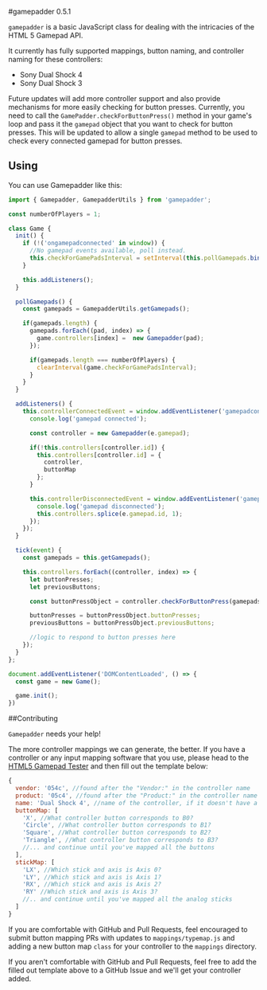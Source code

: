 #gamepadder 0.5.1

`gamepadder` is a basic JavaScript class for dealing with the intricacies of the HTML 5 Gamepad API.

It currently has fully supported mappings, button naming, and controller naming for these controllers:

* Sony Dual Shock 4
* Sony Dual Shock 3

Future updates will add more controller support and also provide mechanisms for more easily checking for button presses. Currently, you need to call the `GamePadder.checkForButtonPress()` method in your game's loop and pass it the `gamepad` object that you want to check for button presses. This will be updated to allow a single `gamepad` method to be used to check every connected gamepad for button presses.

## Using

You can use Gamepadder like this:

```js
import { Gamepadder, GamepadderUtils } from 'gamepadder';

const numberOfPlayers = 1;

class Game {
  init() {
    if (!('ongamepadconnected' in window)) {
      //No gamepad events available, poll instead.
      this.checkForGamePadsInterval = setInterval(this.pollGamepads.bind(this), 500);
    }

    this.addListeners();
  }

  pollGamepads() {
    const gamepads = GamepadderUtils.getGamepads();

    if(gamepads.length) {
      gamepads.forEach((pad, index) => {
        game.controllers[index] =  new Gamepadder(pad);
      });

      if(gamepads.length === numberOfPlayers) {
        clearInterval(game.checkForGamePadsInterval);
      }
    }
  }

  addListeners() {
    this.controllerConnectedEvent = window.addEventListener('gamepadconnected', (e) => {
      console.log('gamepad connected');

      const controller = new Gamepadder(e.gamepad);

      if(!this.controllers[controller.id]) {
        this.controllers[controller.id] = {
          controller,
          buttonMap
        };
      }

      this.controllerDisconnectedEvent = window.addEventListener('gamepaddisconnected', (e) => {
        console.log('gamepad disconnected');
        this.controllers.splice(e.gamepad.id, 1);
      });
    });
  }

  tick(event) {
    const gamepads = this.getGamepads();

    this.controllers.forEach((controller, index) => {
      let buttonPresses;
      let previousButtons;

      const buttonPressObject = controller.checkForButtonPress(gamepads[index]);

      buttonPresses = buttonPressObject.buttonPresses;
      previousButtons = buttonPressObject.previousButtons;

      //logic to respond to button presses here
    });
  }
};

document.addEventListener('DOMContentLoaded', () => {
  const game = new Game();

  game.init();
})

```

##Contributing

`Gamepadder` needs your help!

The more controller mappings we can generate, the better. If you have a controller or any input mapping software that you use, please head to the [HTML5 Gamepad Tester](http://html5gamepad.com/) and then fill out the template below:

```js
{
  vendor: '054c', //found after the "Vendor:" in the controller name
  product: '05c4', //found after the "Product:" in the controller name
  name: 'Dual Shock 4', //name of the controller, if it doesn't have a specific name, use the manufacturer and abbreviated model number like Logitech F310
  buttonMap: [
    'X', //What controller button corresponds to B0?
    'Circle', //What controller button corresponds to B1?
    'Square', //What controller button corresponds to B2?
    'Triangle', //What controller button corresponds to B3?
    //... and continue until you've mapped all the buttons
  ],
  stickMap: [
    'LX', //Which stick and axis is Axis 0?
    'LY', //Which stick and axis is Axis 1?
    'RX', //Which stick and axis is Axis 2?
    'RY' //Which stick and axis is Axis 3?
    //.. and continue until you've mapped all the analog sticks
  ]
}
```
If you are comfortable with GitHub and Pull Requests, feel encouraged to submit button mapping PRs with updates to `mappings/typemap.js` and adding a new button map `class` for your controller to the `mappings` directory.

If you aren't comfortable with GitHub and Pull Requests, feel free to add the filled out template above to a GitHub Issue and we'll get your controller added.
